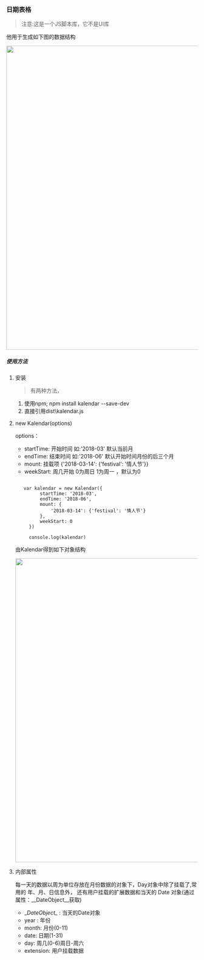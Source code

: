 ### 日期表格

> 注意:这是一个JS脚本库，它不是UI库

他用于生成如下图的数据结构

<p align="center"><img src="https://raw.githubusercontent.com/loadchange/kalendar/master/preview.png" width="800"></p>


##### 使用方法


1. 安装

    >   有两种方法，
    
    1. 使用npm; npm install kalendar --save-dev 
    2. 直接引用dist\kalendar.js
    
2. new Kalendar(options)

   options：
   
   -    startTime: 开始时间 如:'2018-03' 默认当前月
   -    endTime: 结束时间 如:'2018-06' 默认开始时间月份的后三个月
   -    mount: 挂载项 {'2018-03-14': {'festival': '情人节'}}
   -    weekStart: 周几开始 0为周日 1为周一 ，默认为0
   
   ```

      var kalendar = new Kalendar({
            startTime: '2018-03',
            endTime: '2018-06',
            mount: {
                '2018-03-14': {'festival': '情人节'}
            },
            weekStart: 0
        })
        
        console.log(kalendar)
    ```
   
   由Kalendar得到如下对象结构
   
   <p align="center"><img src="https://raw.githubusercontent.com/loadchange/kalendar/master/output.png" width="800"></p>
   
3. 内部属性
    
   每一天的数据以周为单位存放在月份数据的对象下，Day对象中除了挂载了,常用的 年、月、日信息外，
   还有用户挂载的扩展数据和当天的 Date 对象(通过属性：\__DateObject\__获取)
   
   - \__DateObject\__ : 当天的Date对象
   - year : 年份
   - month: 月份(0-11)
   - date: 日期(1-31)
   - day: 周几(0-6)周日-周六
   - extension: 用户挂载数据